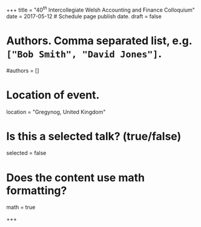 +++
title = "$40^{th}$ Intercollegiate Welsh Accounting and Finance Colloquium"
date = 2017-05-12  # Schedule page publish date.
draft = false

# Authors. Comma separated list, e.g. `["Bob Smith", "David Jones"]`.
#authors = []

# Location of event.
location = "Gregynog, United Kingdom"

# Is this a selected talk? (true/false)
selected = false

# Does the content use math formatting?
math = true

+++

